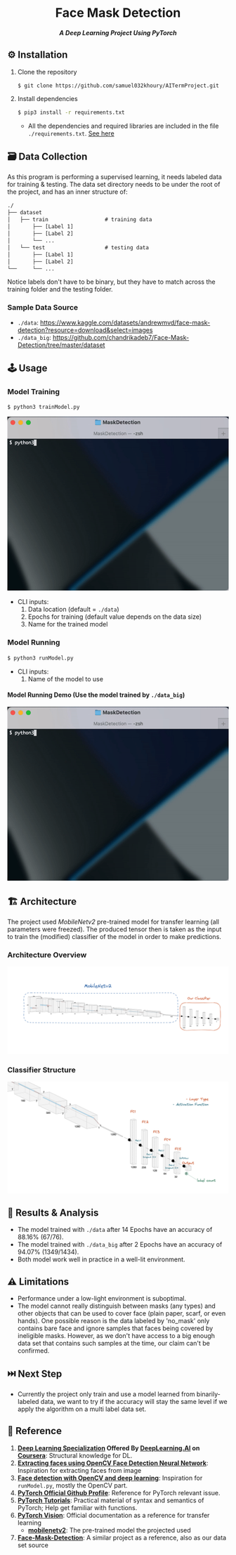<h1 align="center">
Face Mask Detection
</h1>
<h5 align="center">
A Deep Learning Project Using PyTorch
</h5>


## :gear: Installation

1. Clone the repository

   ```bash
   $ git clone https://github.com/samuel032khoury/AITermProject.git
   ```

2. Install dependencies

   ```bash
   $ pip3 install -r requirements.txt
   ```
   
   - 
     All the dependencies and required libraries are included in the file `./requirements.txt`. [See here](https://github.com/samuel032khoury/AITermProject/blob/main/requirements.txt)

## :card_file_box: Data Collection

As this program is performing a supervised learning, it needs labeled data for training & testing. The data set directory needs to be under the root of the project, and has an inner structure of:

```
./
├── dataset
│   ├── train                  # training data
│       ├── [Label 1]
│       ├── [Label 2]
│       └── ...
│   └── test                   # testing data
│       ├── [Label 1]
│       ├── [Label 2]
└──     └── ...
```

Notice labels don't have to be binary, but they have to match across the training folder and the testing folder.

### Sample Data Source

- `./data`: https://www.kaggle.com/datasets/andrewmvd/face-mask-detection?resource=download&select=images
- `./data_big`: https://github.com/chandrikadeb7/Face-Mask-Detection/tree/master/dataset

## :joystick: Usage

### Model Training

```bash
$ python3 trainModel.py
```

![training demo](./res/trainDemo.gif)

- CLI inputs:
  1. Data location (default = `./data`)
  2. Epochs for training (default value depends on the data size)
  3. Name for the trained model

### Model Running

```bash
$ python3 runModel.py
```

- CLI inputs:
  1. Name of the model to use

#### Model Running Demo (Use the model trained by `./data_big`)

![running demo](./res/runDemo.gif)

## :building_construction: Architecture

The project used *MobileNetv2* pre-trained model for transfer learning (all parameters were freezed). The produced tensor then is taken as the input to train the (modified) classifier of the model in order to make predictions.

### Architecture Overview

![Architecture Overview](res/overview.png)

### Classifier Structure
![Classifier Structure](res/classifier.png)

## :microscope: Results & Analysis

- The model trained with `./data` after 14 Epochs have an accuracy of 88.16% (67/76).
- The model trained with `./data_big` after 2 Epochs have an accuracy of 94.07% (1349/1434).
- Both model work well in practice in a well-lit environment.

## :warning: Limitations

- Performance under a low-light environment is suboptimal.
- The model cannot really distinguish between masks (any types) and other objects that can be used to cover face (plain paper, scarf, or even hands). One possible reason is the data labeled by 'no_mask' only contains bare face and ignore samples that faces being covered by ineligible masks. However, as we don't have access to a big enough data set that contains such samples at the time, our claim can't be confirmed.

## :next_track_button: Next Step

- Currently the project only train and use a model learned from binarily-labeled data, we want to try if the accuracy will stay the same level if we apply the algorithm on a multi label data set.

## :scroll: Reference

1. **[Deep Learning Specialization](https://www.coursera.org/specializations/deep-learning) Offered By [DeepLearning.AI](https://www.deeplearning.ai) on [Coursera](https://www.coursera.org/)**: Structural knowledge for DL.
2. **[Extracting faces using OpenCV Face Detection Neural Network](https://towardsdatascience.com/extracting-faces-using-opencv-face-detection-neural-network-475c5cd0c260)**: Inspiration for extracting faces from image
3. **[Face detection with OpenCV and deep learning](https://medium.com/@vinuvish/face-detection-with-opencv-and-deep-learning-90bff9028fa8)**: Inspiration for `runModel.py`, mostly the OpenCV part.
4. **[PyTorch Official Github Profile](https://github.com/pytorch)**: Reference for PyTorch relevant issue.
5. **[PyTorch Tutorials](https://github.com/pytorch/tutorials)**: Practical material of syntax and semantics of PyTorch; Help get familiar with functions.
6. **[PyTorch Vision](https://github.com/pytorch/vision)**: Official documentation as a reference for transfer learning
   - **[mobilenetv2](https://pytorch.org/hub/pytorch_vision_mobilenet_v2/)**: The pre-trained model the projected used
7. **[Face-Mask-Detection](https://github.com/chandrikadeb7/Face-Mask-Detection)**: A similar project as a reference, also as our data set source
